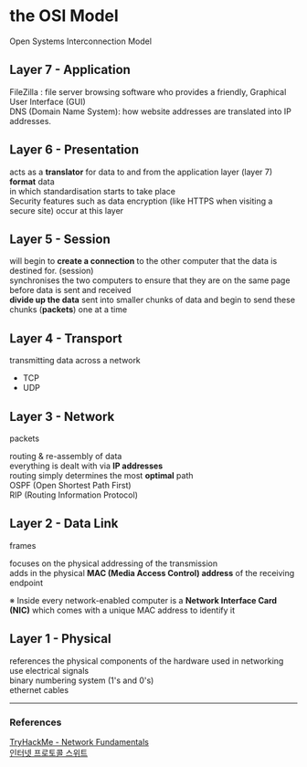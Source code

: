 # the OSI Model
Open Systems Interconnection Model   

## Layer 7 - Application

FileZilla : file server browsing software who provides a friendly, Graphical User Interface (GUI)   
DNS (Domain Name System): how website addresses are translated into IP addresses.   

## Layer 6 - Presentation
acts as a **translator** for data to and from the application layer (layer 7)   
**format** data   
in which standardisation starts to take place   
Security features such as data encryption (like HTTPS when visiting a secure site) occur at this layer   

## Layer 5 - Session
will begin to **create a connection** to the other computer that the data is destined for. (session)   
synchronises the two computers to ensure that they are on the same page before data is sent and received   
**divide up the data** sent into smaller chunks of data and begin to send these chunks (**packets**) one at a time   

## Layer 4 - Transport
transmitting data across a network
  
* TCP
* UDP   

## Layer 3 - Network

packets

routing & re-assembly of data   
everything is dealt with via **IP addresses**   
routing simply determines the most **optimal** path    
OSPF (Open Shortest Path First)    
RIP (Routing Information Protocol)   

## Layer 2 - Data Link

frames   

focuses on the physical addressing of the transmission   
adds in the physical **MAC (Media Access Control) address** of the receiving endpoint   
   
※ Inside every network-enabled computer is a **Network Interface Card (NIC)** which comes with a unique MAC address to identify it   


## Layer 1 - Physical
references the physical components of the hardware used in networking    
use electrical signals   
binary numbering system (1's and 0's)   
ethernet cables   


---

### References
[TryHackMe - Network Fundamentals](https://tryhackme.com/module/network-fundamentals)  
[인터넷 프로토콜 스위트](https://ko.wikipedia.org/wiki/%EC%9D%B8%ED%84%B0%EB%84%B7_%ED%94%84%EB%A1%9C%ED%86%A0%EC%BD%9C_%EC%8A%A4%EC%9C%84%ED%8A%B8)
